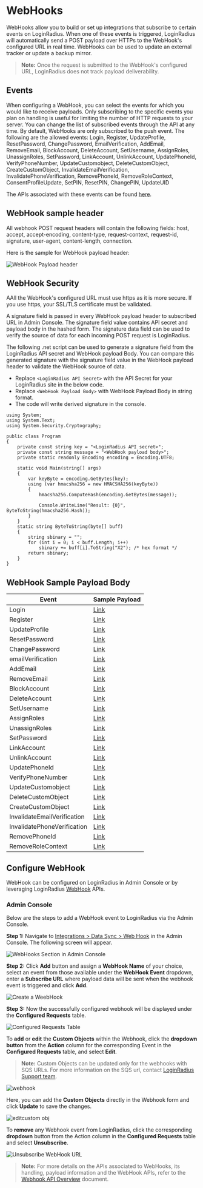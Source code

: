 # WebHooks

WebHooks allow you to build or set up integrations that subscribe to certain events on LoginRadius. When one of these events is triggered, LoginRadius will automatically send a POST payload over HTTPs to the WebHook's configured URL in real time. WebHooks can be used to update an external tracker or update a backup mirror.

> **Note:** Once the request is submitted to the WebHook's configured URL, LoginRadius does not track payload deliverability.

## Events

When configuring a WebHook, you can select the events for which you would like to receive payloads. Only subscribing to the specific events you plan on handling is useful for limiting the number of HTTP requests to your server. You can change the list of subscribed events through the API at any time. By default, WebHooks are only subscribed to the push event.
The following are the allowed events:
Login, Register, UpdateProfile, ResetPassword, ChangePassword, EmailVerification, AddEmail, RemoveEmail, BlockAccount, DeleteAccount, SetUsername, AssignRoles, UnassignRoles, SetPassword, LinkAccount, UnlinkAccount, UpdatePhoneId, VerifyPhoneNumber, UpdateCustomobject, DeleteCustomObject, CreateCustomObject, InvalidateEmailVerification, InvalidatePhoneVerification, RemovePhoneId, RemoveRoleContext, ConsentProfileUpdate, SetPIN, ResetPIN, ChangePIN, UpdateUID


The APIs associated with these events can be found [here](/api/v2/integrations/webhooks/overview/#apisassociatedwithwebhookevents0).

## WebHook sample header

All webhook POST request headers will contain the following fields: host, accept, accept-encoding, content-type, request-context, request-id, signature, user-agent, content-length, connection. 

Here is the sample for WebHook payload header:


![WebHook Payload header](https://apidocs.lrcontent.com/images/WebhookPayloadHeader_250215d09686fd563c7.31213874.jpg "WebHook Payload header")

## WebHook Security

AAll the WebHook's configured URL must use https as it is more secure. If you use https, your SSL/TLS certificate must be validated. 

A signature field is passed in every WebHook payload header to subscribed URL in Admin Console. The signature field value contains API secret and payload body in the hashed form. The signature data field can be used to verify the source of data for each incoming POST request is LoginRadius. 

The following .net script can be used to generate a signature field from the LoginRadius API secret and WebHook payload Body. You can compare this generated signature with the signature field value in the WebHook payload header to validate the WebHook source of data.


- Replace `<LoginRadius API Secret>` with the API Secret for your LoginRadius site in the below code.
- Replace `<WebHook Payload Body>` with WebHook Payload Body in string format.
- The code will write derived signature in the console.

```
using System;
using System.Text;
using System.Security.Cryptography;

public class Program
{
    private const string key = "<LoginRadius API secret>";
    private const string message = "<WebHook payload body>";
    private static readonly Encoding encoding = Encoding.UTF8;

    static void Main(string[] args)
    {
        var keyByte = encoding.GetBytes(key);
        using (var hmacsha256 = new HMACSHA256(keyByte))
        {
            hmacsha256.ComputeHash(encoding.GetBytes(message));

            Console.WriteLine("Result: {0}", ByteToString(hmacsha256.Hash));
        }
    }
    static string ByteToString(byte[] buff)
    {
        string sbinary = "";
        for (int i = 0; i < buff.Length; i++)
            sbinary += buff[i].ToString("X2"); /* hex format */
        return sbinary;
    }
}
```

## WebHook Sample Payload Body

| Event                       | Sample Payload                                                        |
| --------------------------- | --------------------------------------------------------------------- |
| Login                       | [Link](/integrations/webhooks/samples/#login0)                        |
| Register                    | [Link](/integrations/webhooks/samples/#register1)                     |
| UpdateProfile               | [Link](/integrations/webhooks/samples/#updateprofile2)                |
| ResetPassword               | [Link](/integrations/webhooks/samples/#resetpassword3)                |
| ChangePassword              | [Link](/integrations/webhooks/samples/#changepassword4)               |
| emailVerification           | [Link](/integrations/webhooks/samples/#emailverification5)            |
| AddEmail                    | [Link](/integrations/webhooks/samples/#addemail6)                     |
| RemoveEmail                 | [Link](/integrations/webhooks/samples/#removeemail7)                  |
| BlockAccount                | [Link](/integrations/webhooks/samples/#blockaccount8)                 |
| DeleteAccount               | [Link](/integrations/webhooks/samples/#deleteaccount9)                |
| SetUsername                 | [Link](/integrations/webhooks/samples/#setusername10)                 |
| AssignRoles                 | [Link](/integrations/webhooks/samples/#assignroles11)                 |
| UnassignRoles               | [Link](/integrations/webhooks/samples/#unassignroles12)               |
| SetPassword                 | [Link](/integrations/webhooks/samples/#setpassword13)                 |
| LinkAccount                 | [Link](/integrations/webhooks/samples/#linkaccount14)                 |
| UnlinkAccount               | [Link](/integrations/webhooks/samples/#unlinkaccount15)               |
| UpdatePhoneId               | [Link](/integrations/webhooks/samples/#updatephoneId16)               |
| VerifyPhoneNumber           | [Link](/integrations/webhooks/samples/#verifyphonenumber17)           |
| UpdateCustomobject          | [Link](/integrations/webhooks/samples/#updatecustomobject18)          |
| DeleteCustomObject          | [Link](/integrations/webhooks/samples/#deletevustomobject19)          |
| CreateCustomObject          | [Link](/integrations/webhooks/samples/#createcustomobject20)          |
| InvalidateEmailVerification | [Link](/integrations/webhooks/samples/#invalidateemailverification21) |
| InvalidatePhoneVerification | [Link](/integrations/webhooks/samples/#invalidatephoneverification22) |
| RemovePhoneId               | [Link](/integrations/webhooks/samples/#removephoneid23)               |
| RemoveRoleContext           | [Link](/integrations/webhooks/samples/#removerolecontext24)           |

## Configure WebHook

WebHook can be configured on LoginRadius in Admin Console or by leveraging LoginRadius [WebHook](/api/v2/integrations/webhooks/overview/#webhookapis3) APIs.

### Admin Console

Below are the steps to add a WebHook event to LoginRadius via the Admin Console.

**Step 1:** Navigate to [Integrations > Data Sync > Web Hook](https://adminconsole.loginradius.com/integration/data-sync/web-hooks) in the Admin Console. The following screen will appear.

![WebHooks Section in Admin Console](https://apidocs.lrcontent.com/images/Step-1_1592863501b3a20ab95.98264614.png "WebHooks Section in Admin Console")

**Step 2:** Click **Add** button and assign a **WebHook Name** of your choice, select an event from those available under the **WebHook Event** dropdown, enter a **Subscribe URL** where payload data will be sent when the webhook event is triggered and click **Add**.

![Create a WeebHook](https://apidocs.lrcontent.com/images/Step-2_2411463501ba1444b92.97823692.png "Create a WeebHook")

**Step 3:** Now the successfully configured webhook will be displayed under the **Configured Requests** table.

![Configured Requests Table](https://apidocs.lrcontent.com/images/Step-3_116163501bd2c2cf70.97761867.png "Configured Requests Table")

To **add** or **edit** the **Custom Objects** within the Webhook, click the **dropdown button** from the **Action** column for the corresponding Event in the **Configured Requests** table, and select **Edit**.

>**Note:** Custom Objects can be updated only for the webhooks with SQS URLs. For more information on the SQS url, contact [LoginRadius Support team](https://adminconsole.loginradius.com/support/tickets/open-a-new-ticket).

![webhook](https://apidocs.lrcontent.com/images/webhookedit_209271456664019c9ad90787.37196202.png "webhookedit")


Here, you can add the **Custom Objects** directly in the Webhook form and click **Update** to save the changes.

![editcustom obj](https://apidocs.lrcontent.com/images/webhookcsutomobj_87402939864019d69a07b15.28817359.png "editcustomobj")


To **remove** any Webhook event from LoginRadius, click the corresponding **dropdown** button from the Action column in the **Configured Requests** table and select **Unsubscribe**.

![Unsubscribe WebHook URL](https://apidocs.lrcontent.com/images/Unsubscribe-WebHook-URL_2754363501c3cf0a820.79824153.png "Unsubscribe WebHook URL")

> **Note:** For more details on the APIs associated to WebHooks, its handling, payload information and the WebHook APIs, refer to the [Webhook API Overview](/api/v2/integrations/webhooks/overview/) document.
